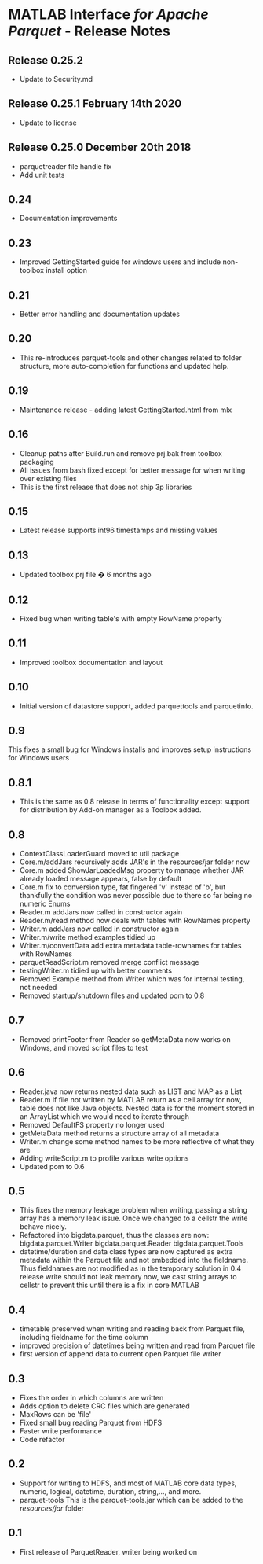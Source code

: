#  MATLAB Interface *for Apache Parquet* - Release Notes

## Release 0.25.2
* Update to Security.md

## Release 0.25.1 February 14th 2020
* Update to license

## Release 0.25.0 December 20th 2018
* parquetreader file handle fix
* Add unit tests

## 0.24
- Documentation improvements

## 0.23
- Improved GettingStarted guide for windows users and include non-toolbox install option

## 0.21
- Better error handling and documentation updates

## 0.20
- This re-introduces parquet-tools and other changes related to folder structure, more auto-completion for functions and updated help.

## 0.19
 - Maintenance release - adding latest GettingStarted.html from mlx

## 0.16
- Cleanup paths after Build.run and remove prj.bak from toolbox packaging
- All issues from bash fixed except for better message for when writing over existing files
- This is the first release that does not ship 3p libraries

## 0.15   
- Latest release supports int96 timestamps and  missing values

## 0.13
- Updated toolbox prj file � 6 months ago

## 0.12
- Fixed bug when writing table's with empty RowName property

## 0.11
- Improved toolbox documentation and layout

## 0.10
- Initial version of datastore support, added parquettools and parquetinfo.

## 0.9
This fixes a small bug for Windows installs and improves setup instructions
for Windows users

## 0.8.1
- This is the same as 0.8 release in terms of functionality except support for
distribution by Add-on manager as a Toolbox added.

## 0.8
- ContextClassLoaderGuard moved to util package
- Core.m/addJars recursively adds JAR's in the resources/jar folder now
- Core.m added ShowJarLoadedMsg property to manage whether JAR already loaded message appears, false by default
- Core.m fix to conversion type, fat fingered 'v' instead of 'b', but thankfully the condition was never possible due to there so far being no numeric Enums
- Reader.m addJars now called in constructor again
- Reader.m/read method now deals with tables with RowNames property
- Writer.m addJars now called in constructor again
- Writer.m/write method examples tidied up
- Writer.m/convertData add extra metadata table-rownames for tables with RowNames
- parquetReadScript.m removed merge conflict message
- testingWriter.m tidied up with better comments
- Removed Example method from Writer which was for internal testing, not needed
- Removed startup/shutdown files and updated pom to 0.8

## 0.7
- Removed printFooter from Reader so getMetaData now works on Windows, and moved
 script files to test

## 0.6
- Reader.java now returns nested data such as LIST and MAP as a List
- Reader.m if file not written by MATLAB return as a cell array for now, table
does not like Java objects. Nested data is for the moment stored in an
ArrayList which we would need to iterate through
- Removed DefaultFS property no longer used
- getMetaData method returns a structure array of all metadata
- Writer.m change some method names to be more reflective of what they are
- Adding writeScript.m to profile various write options
- Updated pom to 0.6

## 0.5
- This fixes the memory leakage problem when writing, passing a string array
has a memory leak issue. Once we changed to a cellstr the write behave nicely.
- Refactored into bigdata.parquet, thus the classes are now:
    bigdata.parquet.Writer
    bigdata.parquet.Reader
    bigdata.parquet.Tools
- datetime/duration and data class types are now captured as extra metadata
within the Parquet file and not embedded into the fieldname.
Thus fieldnames are not modified as in the temporary solution in 0.4 release
write should not leak memory now, we cast string arrays to cellstr to
prevent this until there is a fix in core MATLAB

## 0.4
- timetable preserved when writing and reading back from Parquet file,
including fieldname for the time column
- improved precision of datetimes being written and read from Parquet file
- first version of append data to current open Parquet file writer

## 0.3
- Fixes the order in which columns are written
- Adds option to delete CRC files which are generated
- MaxRows can be 'file'
- Fixed small bug reading Parquet from HDFS
- Faster write performance
- Code refactor

## 0.2  
- Support for writing to HDFS, and most of MATLAB core data types, numeric,
logical, datetime, duration, string,..., and more.
- parquet-tools  This is the parquet-tools.jar which can be added to the
*resources/jar* folder

## 0.1
- First release of ParquetReader, writer being worked on
